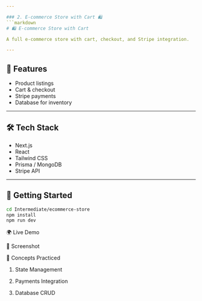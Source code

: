 ```yaml
---

### 2. E-commerce Store with Cart 🛍
```markdown
# 🛍 E-commerce Store with Cart

A full e-commerce store with cart, checkout, and Stripe integration.

---
```


## 📖 Features

- Product listings
- Cart & checkout
- Stripe payments
- Database for inventory

---

## 🛠️ Tech Stack

- Next.js
- React
- Tailwind CSS
- Prisma / MongoDB
- Stripe API

---

## 🚀 Getting Started

```bash
cd Intermediate/ecommerce-store
npm install
npm run dev
```

🌍 Live Demo

📸 Screenshot

🎯 Concepts Practiced

1. State Management

2. Payments Integration

3. Database CRUD
